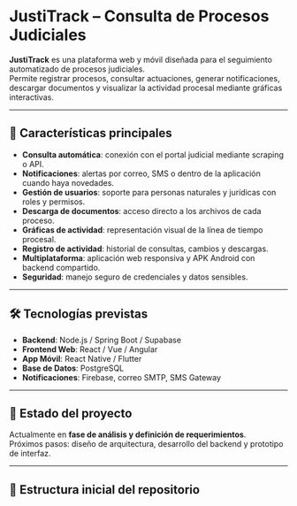 # JustiTrack – Consulta de Procesos Judiciales

**JustiTrack** es una plataforma web y móvil diseñada para el seguimiento automatizado de procesos judiciales.  
Permite registrar procesos, consultar actuaciones, generar notificaciones, descargar documentos y visualizar la actividad procesal mediante gráficas interactivas.

---

## 📖 Características principales
- **Consulta automática**: conexión con el portal judicial mediante scraping o API.
- **Notificaciones**: alertas por correo, SMS o dentro de la aplicación cuando haya novedades.
- **Gestión de usuarios**: soporte para personas naturales y jurídicas con roles y permisos.
- **Descarga de documentos**: acceso directo a los archivos de cada proceso.
- **Gráficas de actividad**: representación visual de la línea de tiempo procesal.
- **Registro de actividad**: historial de consultas, cambios y descargas.
- **Multiplataforma**: aplicación web responsiva y APK Android con backend compartido.
- **Seguridad**: manejo seguro de credenciales y datos sensibles.

---

## 🛠️ Tecnologías previstas
- **Backend**: Node.js / Spring Boot / Supabase  
- **Frontend Web**: React / Vue / Angular  
- **App Móvil**: React Native / Flutter  
- **Base de Datos**: PostgreSQL  
- **Notificaciones**: Firebase, correo SMTP, SMS Gateway  

---

## 🚀 Estado del proyecto
Actualmente en **fase de análisis y definición de requerimientos**.  
Próximos pasos: diseño de arquitectura, desarrollo del backend y prototipo de interfaz.

---

## 📂 Estructura inicial del repositorio
